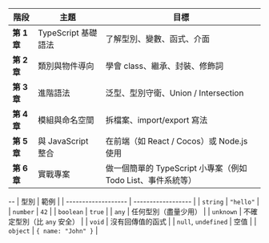 | 階段        | 主題                | 目標                                                         |
| ----------- | ------------------- | ------------------------------------------------------------ |
| **第 1 章** | TypeScript 基礎語法 | 了解型別、變數、函式、介面                                   |
| **第 2 章** | 類別與物件導向      | 學會 class、繼承、封裝、修飾詞                               |
| **第 3 章** | 進階語法            | 泛型、型別守衛、Union / Intersection                         |
| **第 4 章** | 模組與命名空間      | 拆檔案、import/export 寫法                                   |
| **第 5 章** | 與 JavaScript 整合  | 在前端（如 React / Cocos）或 Node.js 使用                    |
| **第 6 章** | 實戰專案            | 做一個簡單的 TypeScript 小專案（例如 Todo List、事件系統等） |

--
| 型別 | 範例 |
| ------------------- | ------------------ |
| `string` | `"hello"` |
| `number` | `42` |
| `boolean` | `true` |
| `any` | 任何型別（盡量少用） |
| `unknown` | 不確定型別（比 `any` 安全） |
| `void` | 沒有回傳值的函式 |
| `null`, `undefined` | 空值 |
| `object` | `{ name: "John" }` |
